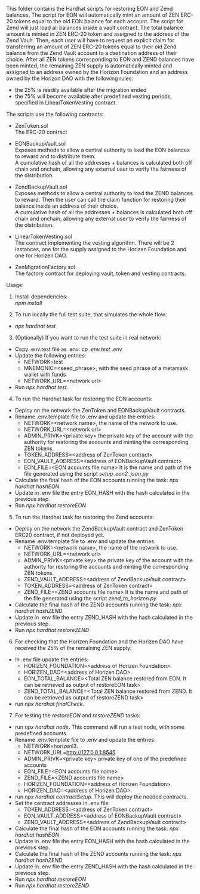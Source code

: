 This folder contains the Hardhat scripts for restoring EON and Zend balances.
The script for EON will automatically mint an amount of ZEN ERC-20 tokens equal to the old EON balance for each account.
The script for Zend will just load all balances inside a vault contract. The total balance amount is minted in ZEN ERC-20 token and assigned to the address of the Zend Vault.
Then, each user will have to request an explicit claim for transferring an amount of ZEN ERC-20 tokens equal to their old Zend balance from the Zend Vault account to a destination address of their choice.
After all ZEN tokens corresponding to EON and ZEND balances have been minted, the remaining ZEN supply is automatically minted and assigned to an address owned by the Horizon Foundation and an address owned by the Horizon DAO with the following rules:
- the 25% is readily available after the migration ended
- the 75% will become available after predefined vesting periods, specified in LinearTokenVesting contract.

The scripts use the following contracts:

- ZenToken.sol<br>
The ERC-20 contract

- EONBackupVault.sol<br>
Exposes methods to allow a central authority to load the EON balances to reward and to distribute them.<br>
A cumulative hash of all the addresses + balances is calculated both off chain and onchain, allowing any external user to verify the fairness of the distribution.

- ZendBackupVault.sol<br>
Exposes methods to allow a central authority to load the ZEND balances to reward. Then the user can call the claim function for restoring their balance inside an address of their choice.<br>
A cumulative hash of all the addresses + balances is calculated both off chain and onchain, allowing any external user to verify the fairness of the distribution.

- LinearTokenVesting.sol<br>
The contract implementing the vesting algorithm. There will be 2 instances, one for the supply assigned to the Horizen Foundation and one for Horizen DAO. 

- ZenMigrationFactory.sol<br>
The factory contract for deploying vault, token and vesting contracts.

Usage:

1. Install dependencies:<br>
<i>npm install</i>

2. To run locally the full test suite, that simulates the whole flow:<br>
- <i>npx hardhat test</i>

3. (Optionally) If you want to run the test suite in real network:
- Copy .env.test file as .env: <i>cp .env.test .env</i>
- Update the following entries: 
   - NETWORK=test
   - MNEMONIC=<seed_phrase>, with the seed phrase of a metamask wallet with funds
   - NETWORK_URL=\<network url\>
- Run <i>npx hardhat test</i>.

4. To run the Hardhat task for restoring the EON accounts:<br>
- Deploy on the network the ZenToken and EONBackupVault contracts.  
- Rename .env.template file to .env and update the entries: 
    - NETWORK=\<network name\>, the name of the network to use. 
    - NETWORK_URL=\<network url\>
    - ADMIN_PRIVK=\<private key\> the private key of the account with the authority for restoring the accounts and minting the corresponding ZEN tokens. 
    - TOKEN_ADDRESS=\<address of ZenToken contract\>
    - EON_VAULT_ADDRESS=\<address of EONBackupVault contract\>
    - EON_FILE=\<EON accounts file name\> It is the name and path of the file generated using the script  <i>setup_eon2_json.py</i>
- Calculate the final hash of the EON accounts running the task:
   <i>npx hardhat hashEON</i>
- Update in .env file the entry EON_HASH with the hash calculated in the previous step.
- Run <i>npx hardhat restoreEON</i>

5. To run the Hardhat task for restoring the Zend accounts:<br>
- Deploy on the network the ZendBackupVault contract and ZenToken ERC20 contract, if not deployed yet.  
- Rename .env.template file to .env and update the entries: 
    - NETWORK=\<network name\>, the name of the network to use. 
    - NETWORK_URL=\<network url\>
    - ADMIN_PRIVK=\<private key\> the private key of the account with the authority for restoring the accounts and minting the corresponding ZEN tokens. 
    - ZEND_VAULT_ADDRESS=\<address of ZendBackupVault contract\>
    - TOKEN_ADDRESS=\<address of ZenToken contract\>
    - ZEND_FILE=\<ZEND accounts file name\> It is the name and path of the file generated using the script <i>zend_to_horizen.py</i>
- Calculate the final hash of the ZEND accounts running the task:
   <i>npx hardhat hashZEND</i>
- Update in .env file the entry ZEND_HASH with the hash calculated in the previous step.
- Run <i>npx hardhat restoreZEND</i>
6. For checking that the Horizen Foundation and the Horizen DAO have received the 25% of the remaining ZEN supply:
- In .env file update the entries: 
    - HORIZEN_FOUNDATION=\<address of Horizen Foundation\>. 
    - HORIZEN_DAO=\<address of Horizen DAO\>. 
    - EON_TOTAL_BALANCE=\<Total ZEN balance restored from EON. It can be retrieved as output of restoreEON task\>
    - ZEND_TOTAL_BALANCE=\<Total ZEN balance restored from ZEND. It can be retrieved as output of restoreZEND task\>
-  run <i>npx hardhat finalCheck</i>.
7. For testing the <i>restoreEON</i> and <i>restoreZEND</i> tasks:
 - run <i>npx hardhat node</i>. This command will run a test node, with some predefined accounts.
 - Rename .env.template file to .env and update the entries: 
    - NETWORK=horizenl3. 
    - NETWORK_URL=http://127.0.0.1:8545
    - ADMIN_PRIVK=\<private key\> private key of one of the predefined accounts
    - EON_FILE=\<EON accounts file name\>
    - ZEND_FILE=\<ZEND accounts file name\>
    - HORIZEN_FOUNDATION=\<address of Horizen Foundation\>. 
    - HORIZEN_DAO=\<address of Horizen DAO\>. 
 - run <i>npx hardhat contractSetup</i>. This will deploy the needed contracts. 
 - Set the contract addresses in .env file:
    - TOKEN_ADDRESS=\<address of ZenToken contract\>
    - EON_VAULT_ADDRESS=\<address of EONBackupVault contract\>
    - ZEND_VAULT_ADDRESS=\<address of ZendBackupVault contract\>
- Calculate the final hash of the EON accounts running the task:
   <i>npx hardhat hashEON</i>
- Update in .env file the entry EON_HASH with the hash calculated in the previous step.
- Calculate the final hash of the ZEND accounts running the task:
   <i>npx hardhat hashZEND</i>
- Update in .env file the entry ZEND_HASH with the hash calculated in the previous step.
- Run <i>npx hardhat restoreEON</i>
- Run <i>npx hardhat restoreZEND</i>

